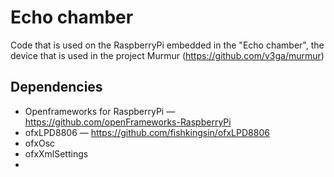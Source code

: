 Echo chamber
===============
Code that is used on the RaspberryPi embedded in the "Echo chamber", the device that is used in the project Murmur (https://github.com/v3ga/murmur)


## Dependencies
* Openframeworks for RaspberryPi — https://github.com/openFrameworks-RaspberryPi
* ofxLPD8806 — https://github.com/fishkingsin/ofxLPD8806
* ofxOsc
* ofxXmlSettings
* 
